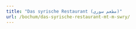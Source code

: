 ```yaml
---
title: "Das syrische Restaurant (مطعم سوري)"
url: /bochum/das-syrische-restaurant-mt-m-swry/
---
```

